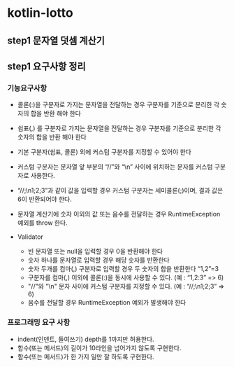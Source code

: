# kotlin-lotto

## step1 문자열 덧셈 계산기

## step1 요구사항 정리

### 기능요구사항

- 콜론(:)을 구분자로 가지는 문자열을 전달하는 경우 구분자를 기준으로 분리한 각 숫자의 합을 반환 해야 한다
- 쉼표(,) 를 구분자로 가지는 문자열을 전달하는 경우 구분자를 기준으로 분리한 각 숫자의 합을 반환 해야 한다
- 기본 구분자(쉼표, 콜론) 외에 커스텀 구분자를 지정할 수 있어야 한다 
- 커스텀 구분자는 문자열 앞 부분의 “//”와 “\n” 사이에 위치하는 문자를 커스텀 구분자로 사용한다.
- “//;\n1;2;3”과 같이 값을 입력할 경우 커스텀 구분자는 세미콜론(;)이며, 결과 값은 6이 반환되어야 한다.
- 문자열 계산기에 숫자 이외의 값 또는 음수를 전달하는 경우 RuntimeException 예외를 throw 한다.

- Validator
  - 빈 문자열 또는 null을 입력할 경우 0을 반환해야 한다
  - 숫자 하나를 문자열로 입력할 경우 해당 숫자를 반환한다
  - 숫자 두개를 컴마(,) 구분자로 입력할 경우 두 숫자의 합을 반환한다 “1,2”=3
  - 구분자를 컴마(,) 이외에 콜론(:)을 동시에 사용할 수 있다. (예 : “1,2:3” => 6)
  - "//"와 "\n" 문자 사이에 커스텀 구분자를 지정할 수 있다. (예 : “//;\n1;2;3” => 6)
  - 음수를 전달할 경우 RuntimeException 예외가 발생해야 한다

### 프로그래밍 요구 사항
- indent(인덴트, 들여쓰기) depth를 1까지만 허용한다.
- 함수(또는 메서드)의 길이가 10라인을 넘어가지 않도록 구현한다.
- 함수(또는 메서드)가 한 가지 일만 잘 하도록 구현한다.
